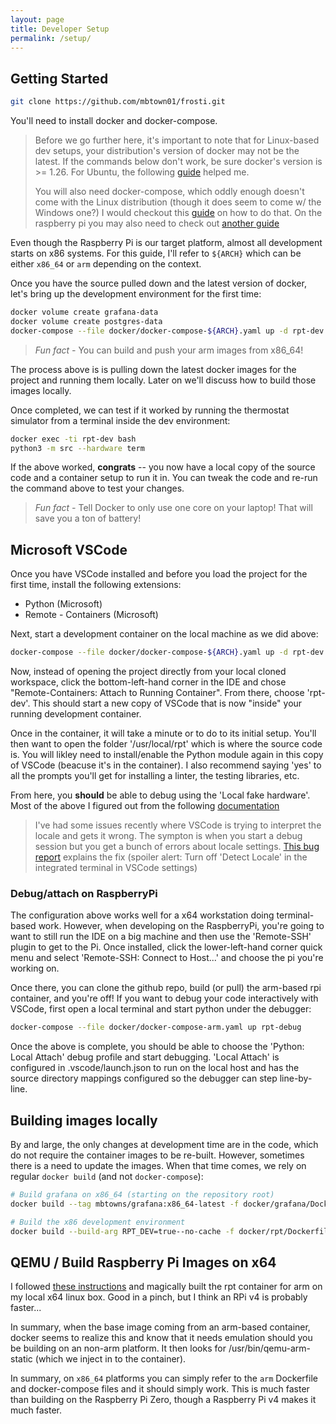```yaml
---
layout: page
title: Developer Setup
permalink: /setup/
---
```


## Getting Started

```bash
git clone https://github.com/mbtown01/frosti.git
```

You'll need to install docker and docker-compose.

> Before we go further here, it's important to note that for Linux-based dev
> setups, your distribution's version of docker may not be the latest. If the
> commands below don't work, be sure docker's version is >= 1.26. For Ubuntu,
> the following [guide](https://www.digitalocean.com/community/tutorials/how-to-install-and-use-docker-on-ubuntu-18-04) helped me.
>
> You will also need docker-compose, which oddly enough doesn't come with the
> Linux distribution (though it does seem to come w/ the Windows one?) I would
> checkout this [guide](https://docs.docker.com/compose/install/) on how to do
> that. On the raspberry pi you may also need to check out [another guide](https://dev.to/rohansawant/installing-docker-and-docker-compose-on-the-raspberry-pi-in-5-simple-steps-3mgl)

Even though the Raspberry Pi is our target platform, almost all development
starts on x86 systems. For this guide, I'll refer to `${ARCH}` which can
be either `x86_64` or `arm` depending on the context.

Once you have the source pulled down and the latest version of docker, let's
bring up the development environment for the first time:

```bash
docker volume create grafana-data
docker volume create postgres-data
docker-compose --file docker/docker-compose-${ARCH}.yaml up -d rpt-dev
```

> _Fun fact -_ You can build and push your arm images from x86_64!

The process above is is pulling down the latest docker images for the project
and running them locally. Later on we'll discuss how to build those images
locally.

Once completed, we can test if it worked by running the thermostat simulator
from a terminal inside the dev environment:

```bash
docker exec -ti rpt-dev bash
python3 -m src --hardware term
```

If the above worked, **congrats** -- you now have a local copy of the source
code and a container setup to run it in. You can tweak the code and re-run the
command above to test your changes.

> _Fun fact -_ Tell Docker to only use one core on your laptop! That will
> save you a ton of battery!

## Microsoft VSCode

Once you have VSCode installed and before you load the project for
the first time, install the following extensions:

- Python (Microsoft)
- Remote - Containers (Microsoft)

Next, start a development container on the local machine as we did above:

```bash
docker-compose --file docker/docker-compose-${ARCH}.yaml up -d rpt-dev
```

Now, instead of opening the project directly from your local cloned workspace,
click the bottom-left-hand corner in the IDE and chose "Remote-Containers:
Attach to Running Container". From there, choose 'rpt-dev'. This should start
a new copy of VSCode that is now "inside" your running development container.

Once in the container, it will take a minute or to do to its initial setup.
You'll then want to open the folder '/usr/local/rpt' which is where the source
code is. You will likley need to install/enable the Python module again in
this copy of VSCode (beacuse it's in the container). I also recommend saying
'yes' to all the prompts you'll get for installing a linter, the testing
libraries, etc.

From here, you **should** be able to debug using the 'Local fake hardware'.
Most of the above I figured out from the following [documentation](https://code.visualstudio.com/docs/remote/containers)

> I've had some issues recently where VSCode is trying to interpret the
> locale and gets it wrong. The sympton is when you start a debug session but
> you get a bunch of errors about locale settings. [This bug
> report](https://github.com/microsoft/vscode-remote-release/issues/2169)
> explains the fix (spoiler alert: Turn off 'Detect Locale' in the integrated
> terminal in VSCode settings)

### Debug/attach on RaspberryPi

The configuration above works well for a x64 workstation doing
terminal-based work. However, when developing on the RaspberryPi, you're
going to want to still run the IDE on a big machine and then use the
'Remote-SSH' plugin to get to the Pi. Once installed, click the
lower-left-hand corner quick menu and select 'Remote-SSH: Connect to
Host...' and choose the pi you're working on.

Once there, you can clone the github repo, build (or pull) the arm-based
rpi container, and you're off! If you want to debug your code interactively
with VSCode, first open a local terminal and start python under the debugger:

```bash
docker-compose --file docker/docker-compose-arm.yaml up rpt-debug
```

Once the above is complete, you should be able to choose the 'Python: Local
Attach' debug profile and start debugging. 'Local Attach' is configured in
.vscode/launch.json to run on the local host and has the source directory
mappings configured so the debugger can step line-by-line.

## Building images locally

By and large, the only changes at development time are in the code, which do
not require the container images to be re-built. However, sometimes there is
a need to update the images. When that time comes, we rely on regular
`docker build` (and not `docker-compose`):

```bash
# Build grafana on x86_64 (starting on the repository root)
docker build --tag mbtowns/grafana:x86_64-latest -f docker/grafana/Dockerfile.x86_64 docker/

# Build the x86 development environment
docker build --build-arg RPT_DEV=true--no-cache -f docker/rpt/Dockerfile.x86_64 docker/
```

## QEMU / Build Raspberry Pi Images on x64

I followed [these
instructions](https://matchboxdorry.gitbooks.io/matchboxblog/content/blogs/build_and_run_arm_images.html)
and magically built the rpt container for arm on my local x64 linux box.
Good in a pinch, but I think an RPi v4 is probably faster...

In summary, when the base image coming from an arm-based container, docker
seems to realize this and know that it needs emulation should you be
building on an non-arm platform. It then looks for /usr/bin/qemu-arm-static
(which we inject in to the container).

In summary, on `x86_64` platforms you can simply refer to the `arm` Dockerfile
and docker-compose files and it should simply work. This is much faster than
building on the Raspberry Pi Zero, though a Raspberry Pi v4 makes it much
faster.
